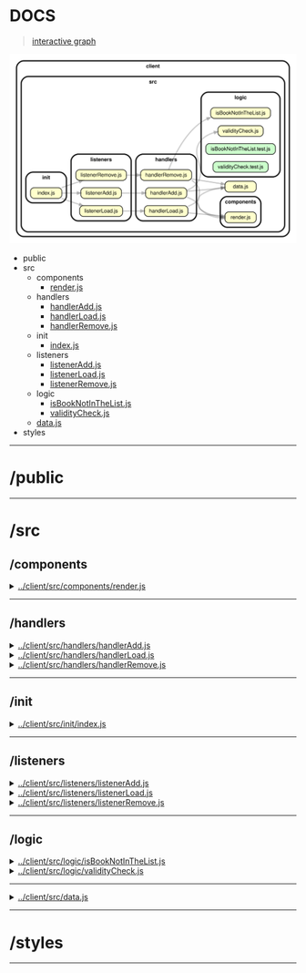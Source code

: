 <!-- BEGIN TITLE -->

# DOCS

<!-- END TITLE -->

<!-- BEGIN TREE -->

> [interactive graph](./dependency-graph.html)

![dependency graph](./dependency-graph.svg)

<!-- END TREE -->

<!-- BEGIN TOC -->

- public
- src
  - components
    - [render.js](#clientsrccomponentsrenderjs)
  - handlers
    - [handlerAdd.js](#clientsrchandlershandlerAddjs)
    - [handlerLoad.js](#clientsrchandlershandlerLoadjs)
    - [handlerRemove.js](#clientsrchandlershandlerRemovejs)
  - init
    - [index.js](#clientsrcinitindexjs)
  - listeners
    - [listenerAdd.js](#clientsrclistenerslistenerAddjs)
    - [listenerLoad.js](#clientsrclistenerslistenerLoadjs)
    - [listenerRemove.js](#clientsrclistenerslistenerRemovejs)
  - logic
    - [isBookNotInTheList.js](#clientsrclogicisBookNotInTheListjs)
    - [validityCheck.js](#clientsrclogicvalidityCheckjs)
  - [data.js](#clientsrcdatajs)
- styles

---

<!-- END TOC -->

<!-- BEGIN DOCS -->

# /public

---

# /src

## /components

<details><summary><a href="../../client/src/components/render.js" id="clientsrccomponentsrenderjs">../client/src/components/render.js</a></summary>

</details>

---

## /handlers

<details><summary><a href="../../client/src/handlers/handlerAdd.js" id="clientsrchandlershandlerAddjs">../client/src/handlers/handlerAdd.js</a></summary>

</details>

<details><summary><a href="../../client/src/handlers/handlerLoad.js" id="clientsrchandlershandlerLoadjs">../client/src/handlers/handlerLoad.js</a></summary>

</details>

<details><summary><a href="../../client/src/handlers/handlerRemove.js" id="clientsrchandlershandlerRemovejs">../client/src/handlers/handlerRemove.js</a></summary>

</details>

---

## /init

<details><summary><a href="../../client/src/init/index.js" id="clientsrcinitindexjs">../client/src/init/index.js</a></summary>

</details>

---

## /listeners

<details><summary><a href="../../client/src/listeners/listenerAdd.js" id="clientsrclistenerslistenerAddjs">../client/src/listeners/listenerAdd.js</a></summary>

</details>

<details><summary><a href="../../client/src/listeners/listenerLoad.js" id="clientsrclistenerslistenerLoadjs">../client/src/listeners/listenerLoad.js</a></summary>

</details>

<details><summary><a href="../../client/src/listeners/listenerRemove.js" id="clientsrclistenerslistenerRemovejs">../client/src/listeners/listenerRemove.js</a></summary>

</details>

---

## /logic

<details><summary><a href="../../client/src/logic/isBookNotInTheList.js" id="clientsrclogicisBookNotInTheListjs">../client/src/logic/isBookNotInTheList.js</a></summary>

<a name="isBookNotInTheList"></a>

## isBookNotInTheList ⇒ <code>boolean</code>

Creates a boolean value after checking whether given book name is not in the array.
If the book title is not in the array, it returns true. Otherwise, false.

**Returns**: <code>boolean</code> - - Returns a boolean value of true/false.

| Param         | Type               | Description                      |
| ------------- | ------------------ | -------------------------------- |
| arrayBookList | <code>Array</code> | The array of objects to inspect. |
| toRemove      | <code>any</code>   | The value to check.              |

</details>

<details><summary><a href="../../client/src/logic/validityCheck.js" id="clientsrclogicvalidityCheckjs">../client/src/logic/validityCheck.js</a></summary>

<a name="validityCheck"></a>

## validityCheck ⇒ <code>boolean</code>

Check whether given parameter have at least 2 characters after space characters are removed
If parameter length is less than 2, it return true. Otherwise, false.

**Returns**: <code>boolean</code> - - Returns a boolean value of true/false.

| Param     | Type                | Description              |
| --------- | ------------------- | ------------------------ |
| userInput | <code>string</code> | The user input to check. |

</details>

---

<details><summary><a href="../../client/src/data.js" id="clientsrcdatajs">../client/src/data.js</a></summary>

</details>

---

# /styles

---

<!-- END DOCS -->
